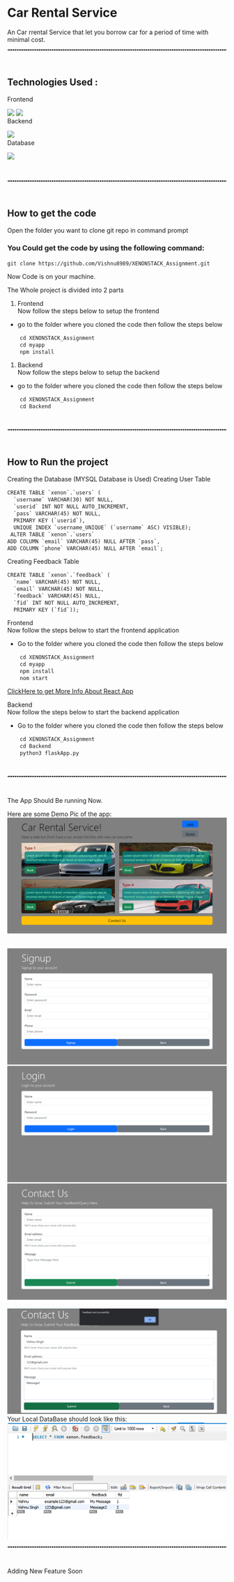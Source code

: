 # Car Rental Service
An Car rrental Service that let you borrow car for a period of time with minimal cost.


<hr style="border-top: 1px dashed white;border-bottom: 1px dashed white;">

<br>


## Technologies Used : <br>
Frontend<br>

<img src="https://img.shields.io/badge/React-20232A?style=for-the-badge&logo=react&logoColor=61DAFB">
<img src="https://img.shields.io/badge/Bootstrap-ffffff?style=for-the-badge&logo=bootstrap&logoColor=#563d7c"><br>
Backend<br>

<img src="https://img.shields.io/badge/Flask-white?style=for-the-badge&logo=flask&logoColor=black"><br>
Database<br>

<img src="https://img.shields.io/badge/MYSQL-white?style=for-the-badge&logo=mysql&logoColor=blue"><br>

<br>
<hr style="border-top: 1px dashed white;border-bottom: 1px dashed white;">
<br>

## How to get the code

Open the folder you want to clone git repo in command prompt
### You Could get the code by using the following command:
```
git clone https://github.com/Vishnu8989/XENONSTACK_Assignment.git
```
Now Code is on your machine.

The Whole project is divided into 2 parts<br>
1. Frontend<br>
Now follow the steps below to setup the frontend
* go to the folder where you cloned the code then follow the steps below
```
    cd XENONSTACK_Assignment
    cd myapp
    npm install
```
1. Backend<br>
Now follow the steps below to setup the backend
* go to the folder where you cloned the code then follow the steps below
```
    cd XENONSTACK_Assignment
    cd Backend
```

<br>
<hr style="border-top: 1px dashed white;border-bottom: 1px dashed white;">
<br>

## How to Run the project

Creating the Database (MYSQL Database is Used)
Creating User Table
```
CREATE TABLE `xenon`.`users` (
  `username` VARCHAR(30) NOT NULL,
  `userid` INT NOT NULL AUTO_INCREMENT,
  `pass` VARCHAR(45) NOT NULL,
  PRIMARY KEY (`userid`),
  UNIQUE INDEX `username_UNIQUE` (`username` ASC) VISIBLE);
 ALTER TABLE `xenon`.`users` 
ADD COLUMN `email` VARCHAR(45) NULL AFTER `pass`,
ADD COLUMN `phone` VARCHAR(45) NULL AFTER `email`;
```
Creating Feedback Table
```
CREATE TABLE `xenon`.`feedback` (
  `name` VARCHAR(45) NOT NULL,
  `email` VARCHAR(45) NOT NULL,
  `feedback` VARCHAR(45) NULL,
  `fid` INT NOT NULL AUTO_INCREMENT,
  PRIMARY KEY (`fid`));
```

Frontend<br>
Now follow the steps below to start the frontend application
* Go to the folder where you cloned the code then follow the steps below
```
    cd XENONSTACK_Assignment
    cd myapp
    npm install
    nom start
```
[ClickHere to get More Info About React App](./myapp/README.md)

Backend<br>
Now follow the steps below to start the backend application
* Go to the folder where you cloned the code then follow the steps below
```
    cd XENONSTACK_Assignment
    cd Backend
    python3 flaskApp.py
```

<br>
<hr style="border-top: 1px dashed white;border-bottom: 1px dashed white;">
<br>

The App Should Be running Now.

Here are some Demo Pic of the app:
<img src='./Demo/MainPage.png' alt="Home Page">

<br>

<img src='./Demo/Signup.png' alt ="SignUp Page">

<br>

<img src='./Demo/LoginPage.png' alt ="Login Page">


<br>

<img src='./Demo/Feedback.png' alt="Feedback Page">

<br>

<br>

<img src='./Demo/FeedbackDemo2.png' alt="Feedback Page">

<br>
Your Local DataBase should look like this:

<br>

<img src='./Demo/Database.png' alt="DataBase">


<br>
<hr style="border-top: 1px dashed white;border-bottom: 1px dashed white;">
<br>

Adding New Feature Soon
